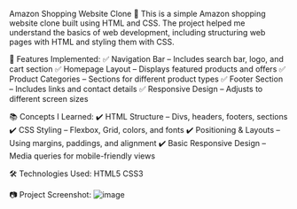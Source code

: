 Amazon Shopping Website Clone 🛒
This is a simple Amazon shopping website clone built using HTML and CSS. The project helped me understand the basics of web development, including structuring web pages with HTML and styling them with CSS.

🚀 Features Implemented:
✅ Navigation Bar – Includes search bar, logo, and cart section
✅ Homepage Layout – Displays featured products and offers
✅ Product Categories – Sections for different product types
✅ Footer Section – Includes links and contact details
✅ Responsive Design – Adjusts to different screen sizes

📚 Concepts I Learned:
✔️ HTML Structure – Divs, headers, footers, sections
✔️ CSS Styling – Flexbox, Grid, colors, and fonts
✔️ Positioning & Layouts – Using margins, paddings, and alignment
✔️ Basic Responsive Design – Media queries for mobile-friendly views

🛠️ Technologies Used:
HTML5
CSS3

📷 Project Screenshot:
![image](https://github.com/user-attachments/assets/d622c109-93a5-4f6c-9a4c-f34e855e04fb)
